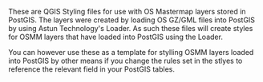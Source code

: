 These are QGIS Styling files for use with OS Mastermap layers stored in PostGIS. 
The layers were created by loading OS GZ/GML files into PostGIS by using Astun Technology's Loader. 
As such these files will create styles for OSMM layers that have loaded into PostGIS using the Loader.  

You can however use these as a template for stylling OSMM layers loaded into PostGIS by other means if you change the rules set in the stlyes to reference the relevant field in your PostGIS tables. 



